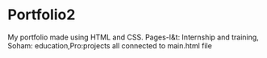 # Portfolio2
My portfolio made using HTML and CSS. Pages-I&amp;t: Internship and training, Soham: education,Pro:projects all connected to main.html file
